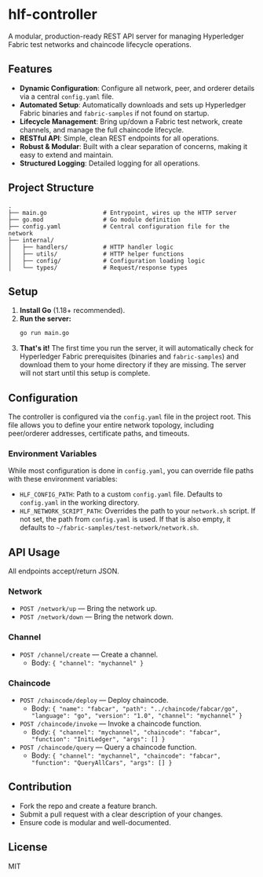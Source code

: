 # hlf-controller

A modular, production-ready REST API server for managing Hyperledger Fabric test networks and chaincode lifecycle operations.

## Features
- **Dynamic Configuration**: Configure all network, peer, and orderer details via a central `config.yaml` file.
- **Automated Setup**: Automatically downloads and sets up Hyperledger Fabric binaries and `fabric-samples` if not found on startup.
- **Lifecycle Management**: Bring up/down a Fabric test network, create channels, and manage the full chaincode lifecycle.
- **RESTful API**: Simple, clean REST endpoints for all operations.
- **Robust & Modular**: Built with a clear separation of concerns, making it easy to extend and maintain.
- **Structured Logging**: Detailed logging for all operations.

## Project Structure
```
.
├── main.go                # Entrypoint, wires up the HTTP server
├── go.mod                 # Go module definition
├── config.yaml            # Central configuration file for the network
├── internal/
│   ├── handlers/          # HTTP handler logic
│   ├── utils/             # HTTP helper functions
│   ├── config/            # Configuration loading logic
│   └── types/             # Request/response types
```

## Setup
1.  **Install Go** (1.18+ recommended).
2.  **Run the server:**
    ```sh
    go run main.go
    ```
3.  **That's it!** The first time you run the server, it will automatically check for Hyperledger Fabric prerequisites (binaries and `fabric-samples`) and download them to your home directory if they are missing. The server will not start until this setup is complete.

## Configuration
The controller is configured via the `config.yaml` file in the project root. This file allows you to define your entire network topology, including peer/orderer addresses, certificate paths, and timeouts.

### Environment Variables
While most configuration is done in `config.yaml`, you can override file paths with these environment variables:

-   `HLF_CONFIG_PATH`: Path to a custom `config.yaml` file. Defaults to `config.yaml` in the working directory.
-   `HLF_NETWORK_SCRIPT_PATH`: Overrides the path to your `network.sh` script. If not set, the path from `config.yaml` is used. If that is also empty, it defaults to `~/fabric-samples/test-network/network.sh`.

## API Usage
All endpoints accept/return JSON.

### Network
- `POST /network/up` — Bring the network up.
- `POST /network/down` — Bring the network down.

### Channel
- `POST /channel/create` — Create a channel.
  - Body: `{ "channel": "mychannel" }`

### Chaincode
- `POST /chaincode/deploy` — Deploy chaincode.
  - Body: `{ "name": "fabcar", "path": "../chaincode/fabcar/go", "language": "go", "version": "1.0", "channel": "mychannel" }`
- `POST /chaincode/invoke` — Invoke a chaincode function.
  - Body: `{ "channel": "mychannel", "chaincode": "fabcar", "function": "InitLedger", "args": [] }`
- `POST /chaincode/query` — Query a chaincode function.
  - Body: `{ "channel": "mychannel", "chaincode": "fabcar", "function": "QueryAllCars", "args": [] }`

## Contribution
- Fork the repo and create a feature branch.
- Submit a pull request with a clear description of your changes.
- Ensure code is modular and well-documented.

## License
MIT 